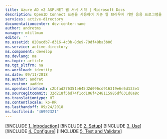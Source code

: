 ```yaml
---
title: Azure AD v2 ASP.NET 웹 서버 시작 | Microsoft Docs
description: OpenID Connect 표준을 사용하여 기존 웹 브라우저 기반 응용 프로그램을 사용하는 ASP.NET 솔루션에서 Microsoft 로그인 구현
services: active-directory
documentationcenter: dev-center-name
author: andretms
manager: mtillman
editor: ''
ms.assetid: 820acdb7-d316-4c3b-8de9-79df48ba3b06
ms.service: active-directory
ms.component: develop
ms.devlang: na
ms.topic: article
ms.tgt_pltfrm: na
ms.workload: identity
ms.date: 09/11/2018
ms.author: andret
ms.custom: aaddev
ms.openlocfilehash: c2bfad276351e645d2d096cd916319e6e5d133e1
ms.sourcegitcommit: 32d218f5bd74f1cd106f4248115985df631d0a8c
ms.translationtype: HT
ms.contentlocale: ko-KR
ms.lasthandoff: 09/24/2018
ms.locfileid: "46992321"
---
```

[!INCLUDE [1. Introduction](../../../includes/active-directory-develop-guidedsetup-aspnetwebapp-introduction.md)]
[!INCLUDE [2. Setup](../../../includes/active-directory-develop-guidedsetup-aspnetwebapp-setup.md)]
[!INCLUDE [3. Use](../../../includes/active-directory-develop-guidedsetup-aspnetwebapp-use.md)]
[!INCLUDE [4. Configure](../../../includes/active-directory-develop-guidedsetup-aspnetwebapp-configure.md)]
[!INCLUDE [5. Test and Validate](../../../includes/active-directory-develop-guidedsetup-aspnetwebapp-test.md)]
